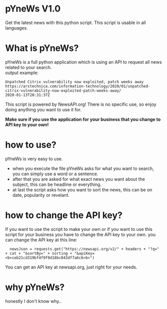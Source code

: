 # pYneWs V1.0
Get the latest news with this python script.
This script is usable in all languages.


# What is pYneWs?
pYneWs is a full python application which is using an API to request all news related to your search.    
 output example:    
     
    Unpatched Citrix vulnerability now exploited, patch weeks away    
    https://arstechnica.com/information-technology/2020/01/unpatched-citrix-vulnerability-now-exploited-patch-weeks-away/    
    2020-01-13T20:31:37Z    
    
This script is powered by NewsAPI.org!
There is no specific use, so enjoy doing anything you want to use it for.

<b>Make sure if you use the application for your business that you change to API key to your own!</b>


# how to use?
pYneWs is very easy to use.

- when you execute the file pYneWs asks for what you want to search, you can simply use a word or a sentence.
- after that you are asked for what exact news you want about the subject, this can be headline or everything.
- at last the script asks how you want to sort the news, this can be on date, popularity or revelant.

# how to change the API key?
If you want to use the script to make your own or if you want to use this script for your business you have to change the API key to your own.
you can change the API key at this line:

      newsJson = requests.get("https://newsapi.org/v2/" + headers + "?q=" + cat + "&sortBy=" + sorting + "&apiKey=<b>ceb21cd319bf4f9f9d18bc043df7a6c6<b>")
You can get an API key at newsapi.org, just right for your needs.

# why pYneWs?
honestly I don't know why..

 
